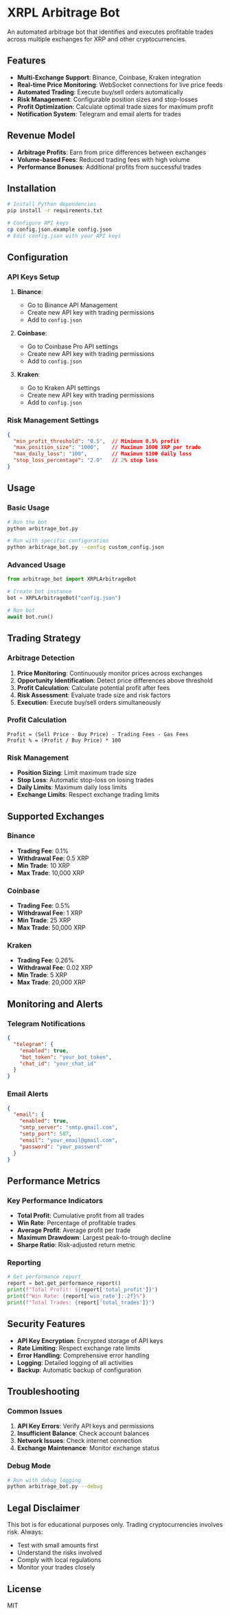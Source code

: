 # XRPL Arbitrage Bot

An automated arbitrage bot that identifies and executes profitable trades across multiple exchanges for XRP and other cryptocurrencies.

## Features

- **Multi-Exchange Support**: Binance, Coinbase, Kraken integration
- **Real-time Price Monitoring**: WebSocket connections for live price feeds
- **Automated Trading**: Execute buy/sell orders automatically
- **Risk Management**: Configurable position sizes and stop-losses
- **Profit Optimization**: Calculate optimal trade sizes for maximum profit
- **Notification System**: Telegram and email alerts for trades

## Revenue Model

- **Arbitrage Profits**: Earn from price differences between exchanges
- **Volume-based Fees**: Reduced trading fees with high volume
- **Performance Bonuses**: Additional profits from successful trades

## Installation

```bash
# Install Python dependencies
pip install -r requirements.txt

# Configure API keys
cp config.json.example config.json
# Edit config.json with your API keys
```

## Configuration

### API Keys Setup

1. **Binance**:
   - Go to Binance API Management
   - Create new API key with trading permissions
   - Add to `config.json`

2. **Coinbase**:
   - Go to Coinbase Pro API settings
   - Create new API key with trading permissions
   - Add to `config.json`

3. **Kraken**:
   - Go to Kraken API settings
   - Create new API key with trading permissions
   - Add to `config.json`

### Risk Management Settings

```json
{
  "min_profit_threshold": "0.5",  // Minimum 0.5% profit
  "max_position_size": "1000",    // Maximum 1000 XRP per trade
  "max_daily_loss": "100",        // Maximum $100 daily loss
  "stop_loss_percentage": "2.0"   // 2% stop loss
}
```

## Usage

### Basic Usage

```bash
# Run the bot
python arbitrage_bot.py

# Run with specific configuration
python arbitrage_bot.py --config custom_config.json
```

### Advanced Usage

```python
from arbitrage_bot import XRPLArbitrageBot

# Create bot instance
bot = XRPLArbitrageBot("config.json")

# Run bot
await bot.run()
```

## Trading Strategy

### Arbitrage Detection

1. **Price Monitoring**: Continuously monitor prices across exchanges
2. **Opportunity Identification**: Detect price differences above threshold
3. **Profit Calculation**: Calculate potential profit after fees
4. **Risk Assessment**: Evaluate trade size and risk factors
5. **Execution**: Execute buy/sell orders simultaneously

### Profit Calculation

```
Profit = (Sell Price - Buy Price) - Trading Fees - Gas Fees
Profit % = (Profit / Buy Price) * 100
```

### Risk Management

- **Position Sizing**: Limit maximum trade size
- **Stop Loss**: Automatic stop-loss on losing trades
- **Daily Limits**: Maximum daily loss limits
- **Exchange Limits**: Respect exchange trading limits

## Supported Exchanges

### Binance
- **Trading Fee**: 0.1%
- **Withdrawal Fee**: 0.5 XRP
- **Min Trade**: 10 XRP
- **Max Trade**: 10,000 XRP

### Coinbase
- **Trading Fee**: 0.5%
- **Withdrawal Fee**: 1 XRP
- **Min Trade**: 25 XRP
- **Max Trade**: 50,000 XRP

### Kraken
- **Trading Fee**: 0.26%
- **Withdrawal Fee**: 0.02 XRP
- **Min Trade**: 5 XRP
- **Max Trade**: 20,000 XRP

## Monitoring and Alerts

### Telegram Notifications

```json
{
  "telegram": {
    "enabled": true,
    "bot_token": "your_bot_token",
    "chat_id": "your_chat_id"
  }
}
```

### Email Alerts

```json
{
  "email": {
    "enabled": true,
    "smtp_server": "smtp.gmail.com",
    "smtp_port": 587,
    "email": "your_email@gmail.com",
    "password": "your_password"
  }
}
```

## Performance Metrics

### Key Performance Indicators

- **Total Profit**: Cumulative profit from all trades
- **Win Rate**: Percentage of profitable trades
- **Average Profit**: Average profit per trade
- **Maximum Drawdown**: Largest peak-to-trough decline
- **Sharpe Ratio**: Risk-adjusted return metric

### Reporting

```python
# Get performance report
report = bot.get_performance_report()
print(f"Total Profit: ${report['total_profit']}")
print(f"Win Rate: {report['win_rate']:.2f}%")
print(f"Total Trades: {report['total_trades']}")
```

## Security Features

- **API Key Encryption**: Encrypted storage of API keys
- **Rate Limiting**: Respect exchange rate limits
- **Error Handling**: Comprehensive error handling
- **Logging**: Detailed logging of all activities
- **Backup**: Automatic backup of configuration

## Troubleshooting

### Common Issues

1. **API Key Errors**: Verify API keys and permissions
2. **Insufficient Balance**: Check account balances
3. **Network Issues**: Check internet connection
4. **Exchange Maintenance**: Monitor exchange status

### Debug Mode

```bash
# Run with debug logging
python arbitrage_bot.py --debug
```

## Legal Disclaimer

This bot is for educational purposes only. Trading cryptocurrencies involves risk. Always:

- Test with small amounts first
- Understand the risks involved
- Comply with local regulations
- Monitor your trades closely

## License

MIT
